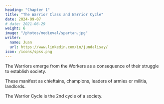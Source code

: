 ```yaml
---
heading: "Chapter 1"
title: "The Warrior Class and Warrior Cycle"
date: 2024-09-07
# date: 2021-06-29
weight: 6
image: "/photos/medieval/spartan.jpg"
writer:
  name: Juan
  url: https://www.linkedin.com/in/jundalisay/
icon: /icons/spss.png
---
```



The Warriors emerge from the Workers as a consequence of their struggle to establish society. 

These manifest as chieftains, champions, leaders of armies or militia, landlords. 

The Warrior Cycle is the 2nd cycle of a society.


